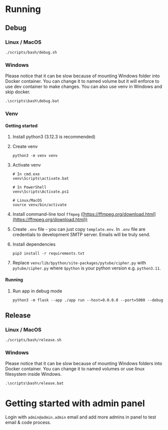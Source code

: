 # Running
## Debug
### Linux / MacOS

   ```commandline
   ./scripts/bash/debug.sh
   ```

### Windows
Please notice that it can be slow because of mounting Windows folder into Docker container. You can change it to named volume but it will enforce to use dev container to make changes. You can also use venv in Windows and skip docker.

   ```commandline
   .\scripts\bash\debug.bat
   ```

### Venv
#### Getting started
1. Install python3 (3.12.3 is recommended)
2. Create venv

   ```commandline
   python3 -m venv venv
   ```
3. Activate venv

   ```commandline
   # In cmd.exe
   venv\Scripts\activate.bat
   
   # In PowerShell
   venv\Scripts\Activate.ps1

   # Linux/MacOS
   source venv/bin/activate
   ```

4. Install command-line tool `ffmpeg` ([https://ffmpeg.org/download.html](https://ffmpeg.org/download.html))

5. Create `.env` file - you can just copy `template.env`. In `.env` file are credentials to development SMTP server. Emails will be truly send. 

6. Install dependencies

   ```commandline
   pip3 install -r requirements.txt
   ```

7. Replace `venv/lib/$python/site-packages/pytube/cipher.py` with `pytube/cipher.py` where `$python` is your python version e.g. `python3.11`.

#### Running
1. Run app in debug mode

   ```commandline
   python3 -m flask --app ./app run --host=0.0.0.0 --port=5000 --debug
   ```

## Release
### Linux / MacOS

   ```commandline
   ./scripts/bash/release.sh
   ```

### Windows
Please notice that it can be slow because of mounting Windows folders into Docker container. You can change it to named volumes or use linux filesystem inside Windows.

   ```commandline
   .\scripts\bash\release.bat
   ```

# Getting started with admin panel
Login with `admin@admin.admin` email and add more admins in panel to test email & code process.
